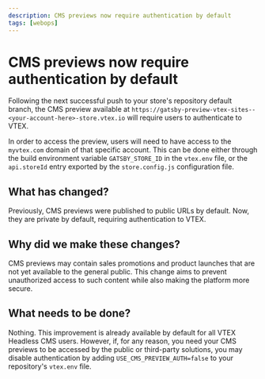 ```yaml
---
description: CMS previews now require authentication by default
tags: [webops]
---
```


# CMS previews now require authentication by default

Following the next successful push to your store's repository default branch, the CMS preview available at `https://gatsby-preview-vtex-sites--<your-account-here>-store.vtex.io` will require users to authenticate to VTEX.

In order to access the preview, users will need to have access to the `myvtex.com` domain of that specific account. This can be done either through the build environment variable `GATSBY_STORE_ID` in the `vtex.env` file, or the `api.storeId` entry exported by the `store.config.js` configuration file.

## What has changed?

Previously, CMS previews were published to public URLs by default. Now, they are private by default, requiring authentication to VTEX.

## Why did we make these changes?

CMS previews may contain sales promotions and product launches that are not yet available to the general public. This change aims to prevent unauthorized access to such content while also making the platform more secure.

## What needs to be done?

Nothing. This improvement is already available by default for all VTEX Headless CMS users. However, if, for any reason, you need your CMS previews to be accessed by the public or third-party solutions, you may disable authentication by adding `USE_CMS_PREVIEW_AUTH=false` to your repository's `vtex.env` file.
